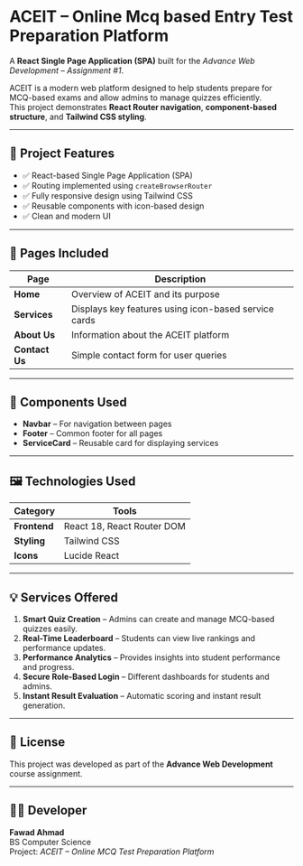 # ACEIT – Online Mcq based Entry Test Preparation Platform

A **React Single Page Application (SPA)** built for the *Advance Web Development – Assignment #1*.

ACEIT is a modern web platform designed to help students prepare for MCQ-based exams and allow admins to manage quizzes efficiently.  
This project demonstrates **React Router navigation**, **component-based structure**, and **Tailwind CSS styling**.

---

## 🚀 Project Features

- ✅ React-based Single Page Application (SPA)
- ✅ Routing implemented using `createBrowserRouter`
- ✅ Fully responsive design using Tailwind CSS
- ✅ Reusable components with icon-based design
- ✅ Clean and modern UI

---

## 🧭 Pages Included

| Page | Description |
|------|--------------|
| **Home** | Overview of ACEIT and its purpose |
| **Services** | Displays key features using icon-based service cards |
| **About Us** | Information about the ACEIT platform |
| **Contact Us** | Simple contact form for user queries |

---

## 🧩 Components Used

- **Navbar** – For navigation between pages  
- **Footer** – Common footer for all pages  
- **ServiceCard** – Reusable card for displaying services  

---

## 🖼️ Technologies Used

| Category | Tools |
|-----------|-------|
| **Frontend** | React 18, React Router DOM |
| **Styling** | Tailwind CSS |
| **Icons** | Lucide React |

---

## 💡 Services Offered

1. **Smart Quiz Creation** – Admins can create and manage MCQ-based quizzes easily.  
2. **Real-Time Leaderboard** – Students can view live rankings and performance updates.  
3. **Performance Analytics** – Provides insights into student performance and progress.  
4. **Secure Role-Based Login** – Different dashboards for students and admins.  
5. **Instant Result Evaluation** – Automatic scoring and instant result generation.

---

## 📜 License

This project was developed as part of the **Advance Web Development** course assignment.

---

## 👨‍💻 Developer

**Fawad Ahmad**  
BS Computer Science  
Project: *ACEIT – Online MCQ Test Preparation Platform*
